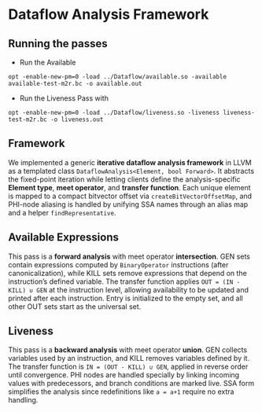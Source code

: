 # Dataflow Analysis Framework
## Running the passes
- Run the Available 
```
opt -enable-new-pm=0 -load ../Dataflow/available.so -available available-test-m2r.bc -o available.out
```
- Run the Liveness Pass with
```
opt -enable-new-pm=0 -load ../Dataflow/liveness.so -liveness liveness-test-m2r.bc -o liveness.out
```

## Framework  
We implemented a generic **iterative dataflow analysis framework** in LLVM as a templated class `DataflowAnalysis<Element, bool Forward>`. It abstracts the fixed-point iteration while letting clients define the analysis-specific **Element type**, **meet operator**, and **transfer function**. Each unique element is mapped to a compact bitvector offset via `createBitVectorOffsetMap`, and PHI-node aliasing is handled by unifying SSA names through an alias map and a helper `findRepresentative`.  

## Available Expressions  
This pass is a **forward analysis** with meet operator **intersection**. GEN sets contain expressions computed by `BinaryOperator` instructions (after canonicalization), while KILL sets remove expressions that depend on the instruction’s defined variable. The transfer function applies `OUT = (IN - KILL) ∪ GEN` at the instruction level, allowing availability to be updated and printed after each instruction. Entry is initialized to the empty set, and all other OUT sets start as the universal set.  

## Liveness  
This pass is a **backward analysis** with meet operator **union**. GEN collects variables used by an instruction, and KILL removes variables defined by it. The transfer function is `IN = (OUT - KILL) ∪ GEN`, applied in reverse order until convergence. PHI nodes are handled specially by linking incoming values with predecessors, and branch conditions are marked live. SSA form simplifies the analysis since redefinitions like `a = a+1` require no extra handling.  
